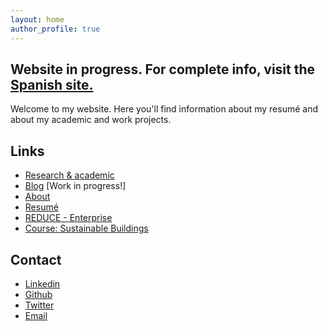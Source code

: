 ```yaml
---
layout: home
author_profile: true
---
```


## Website in progress. For complete info, visit the [Spanish site.](https://rodrigoms95.github.io/)

Welcome to my website. Here you'll find information about my resumé and about my academic and work projects.

## Links
- [Research & academic](./academic)
- [Blog](./blog) [Work in progress!]
- [About](./about)
- [Resumé](./resume)
- [REDUCE - Enterprise](./reduce)
- [Course: Sustainable Buildings](./sustainable_buildings)

## Contact
- [Linkedin](https://www.linkedin.com/in/rodrigo-mu%C3%B1oz-s%C3%A1nchez-43975798&)
- [Github](ttps://github.com/rodrigoms95)
- [Twitter](https://twitter.com/rodrigomunoz_s)
- [Email](mailto:rodrigoms95@gmail.com)